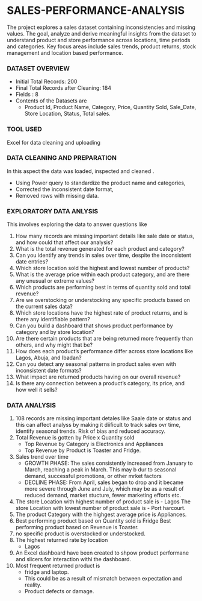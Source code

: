 # SALES-PERFORMANCE-ANALYSIS
The project explores a sales  dataset containing inconsistencies and missing values. The goal, analyze and derive meaningful insights from the dataset to understand product and store performance across locations, time periods and categories. Key focus areas include sales trends, product returns, stock management and location based performance.

### DATASET OVERVIEW
- Initial Total Records: 200
- Final Total Records after Cleaning: 184
- Fields : 8
- Contents of the Datasets are
    - Product Id, Product Name, Category, Price, Quantity Sold, Sale_Date, Store Location, Status, Total sales.

### TOOL USED
Excel for data cleaning and uploading 

### DATA CLEANING AND PREPARATION
In this aspect the data was loaded, inspected and cleaned . 
  - Using Power query to standardize the product name and categories,
  - Corrected the inconsistent date format,
  - Removed rows with missing data.

### EXPLORATORY DATA ANLYSIS
This involves exploring the data to answer questions like
1. How many records are missing important details like sale date or status, and how could that affect our analysis?
2. What is the total revenue generated for each product and category?
3. Can you identify any trends in sales over time, despite the inconsistent date entries?
4. Which store location sold the highest and lowest number of products?
5. What is the average price within each product category, and are there any unusual or extreme values?
6. Which products are performing best in terms of quantity sold and total revenue?
7. Are we overstocking or understocking any specific products based on the current sales data?
8. Which store locations have the highest rate of product returns, and is there any identifiable pattern?
9. Can you build a dashboard that shows product performance by category and by store location?
10. Are there certain products that are being returned more frequently than others, and why might that be?
11. How does each product’s performance differ across store locations like Lagos, Abuja, and Ibadan?
12. Can you detect any seasonal patterns in product sales even with inconsistent date formats?
13. What impact are returned products having on our overall revenue?
14. Is there any connection between a product’s category, its price, and how well it sells?

### DATA ANALYSIS
1. 108 records are missing important detales like Saale date or status
 and this can affect analyss by making it diificult to track sales ovr time, identify seasonal trends. Risk of bias and reduced accuracy.
2. Total Revenue is gotten by Price x Quantity sold
   - Top Revenue by Category is Electronics and Appliances
   - Top Revenue by Product is Toaster and Fridge.
3. Sales trend over time
   - GROWTH PHASE: The sales consistently increased from January to March, reaching a peak in March. This may b dur to seasonal demand, successful promotions, or other mrket factors
   - DECLINE PHASE:  From April, sales began to drop and it became more severe through June and July, which may be as a result of reduced demand, market stucture, fewer marketing         efforts etc.
4. The store Location with highest number of product sale is - Lagos
   The store Location with lowest number of product sale is - Port harcourt.
5. The product Category with the highgest average price is Appliances.
6. Best performing product based on Quantity sold is Fridge
   Best performing product based on Revenue is Toaster. 
7. no specific product is overstocked or understocked.
8. The highest returned rate by location
    - Lagos
9. An Excel dashboard have been created to shpow product performane and slicers for interaction withi the dashboard.
10. Most frequent returned product is
     - fridge and laptop.
     - This could be as a result of mismatch between expectation and reality.
     - Product defects or damage.
